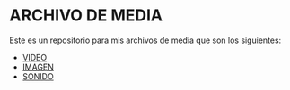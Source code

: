 # ARCHIVO DE MEDIA

Este es un repositorio para mis archivos de media que son los siguientes:
+ [VIDEO](VIDEO/README.md)
+ [IMAGEN](IMAGEN/README.md)
+ [SONIDO](SONIDO/README.md)
